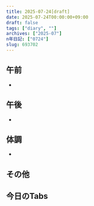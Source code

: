 ```yaml
---
title: 2025-07-24[draft]
date: 2025-07-24T00:00:00+09:00
draft: false
tags: ["diary", ""]
archives: ["2025-07"]
n年日記: ["0724"]
slug: 693702
---
```

## 午前
- 
## 午後
- 
## 体調
- 
## その他
## 今日のTabs
